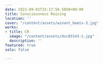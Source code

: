 ```yaml
---
date: 2021-09-01T15:17:50.5050+00:00
title: Consciousness Raising
location: ''
cover: "/content/assets/winant_bemis-3.jpg"
works:
- title: CR
  image: "/content/assets/dsc03143-1.jpg"
  description: ''
featured: true
solo: false

---
```

